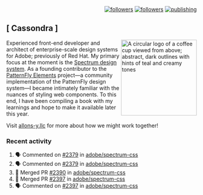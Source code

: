 <p align="right"><a rel="me" href="https://front-end.social/@castastrophe">
    <img alt="followers" title="Follow me on Mastodon" src="https://img.shields.io/mastodon/follow/109297102751309835?domain=https%3A%2F%2Ffront-end.social&label=Follow&logo=mastodon&logoColor=white&style=for-the-badge&labelColor=008080&color=006969"/></a>
  <a href="https://codepen.io/castastrophe/">
    <img alt="followers" title="Follow me on CodePen" src="https://img.shields.io/badge/16-1?color=640464&labelColor=7c007c&style=for-the-badge&logo=codepen&label=Follow"/></a>
<a href="https://castastrophe.medium.com/">
    <img alt="publishing" title="View articles on Medium" src="https://img.shields.io/badge/107-1?color=666&labelColor=444&label=subscribe&logo=medium&logoColor=white&style=for-the-badge"/></a>
</p>

## [&nbsp;Cassondra&nbsp;]

<img align="right" src="https://github-production-user-asset-6210df.s3.amazonaws.com/1840295/253016758-ba468774-1cd3-42c2-8f43-947b5eeb5edf.png" height="200" alt="A circular logo of a coffee cup viewed from above; abstract, dark outlines with hints of teal and creamy tones">

Experienced front-end developer and architect of enterprise-scale design systems for Adobe; previously of Red Hat. My primary focus at the moment is the [Spectrum design system](https://github.com/adobe/spectrum-css). As a founding contributor to the [PatternFly&nbsp;Elements](https://github.com/patternfly/patternfly-elements) project&mdash;a community implementation of the PatternFly design system&mdash;I became intimately familiar with the nuances of styling web components. To this end, I have been compiling a book with my learnings and hope to make it available later this year.

Visit [allons-y.llc](http://allons-y.llc/) for more about how we might work together!

### Recent activity

<!--START_SECTION:activity-->
1. 🗣 Commented on [#2379](https://github.com/adobe/spectrum-css/pull/2379#issuecomment-1877377072) in [adobe/spectrum-css](https://github.com/adobe/spectrum-css)
2. 🗣 Commented on [#2379](https://github.com/adobe/spectrum-css/pull/2379#issuecomment-1877366644) in [adobe/spectrum-css](https://github.com/adobe/spectrum-css)
3. 🎉 Merged PR [#2390](https://github.com/adobe/spectrum-css/pull/2390) in [adobe/spectrum-css](https://github.com/adobe/spectrum-css)
4. 🎉 Merged PR [#2397](https://github.com/adobe/spectrum-css/pull/2397) in [adobe/spectrum-css](https://github.com/adobe/spectrum-css)
5. 🗣 Commented on [#2397](https://github.com/adobe/spectrum-css/pull/2397#issuecomment-1875562413) in [adobe/spectrum-css](https://github.com/adobe/spectrum-css)
<!--END_SECTION:activity-->
